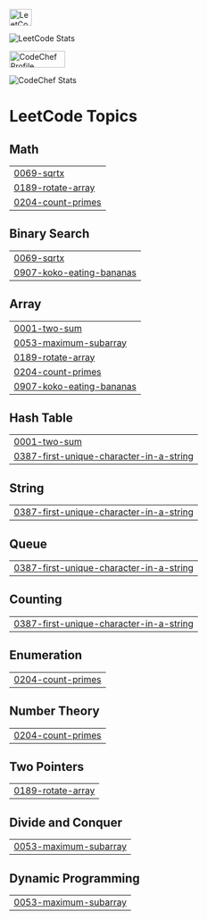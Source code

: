 <p align="left">
  <a href="https://leetcode.com/keerthisrimounika" target="_blank">
    <img align="center" src="https://raw.githubusercontent.com/rahuldkjain/github-profile-readme-generator/master/src/images/icons/Social/leet-code.svg" alt="LeetCode Profile" height="30" width="40" />
  </a>
</p>

<!-- LeetCode Stats Card -->
![LeetCode Stats](https://leetcard.jacoblin.cool/keerthisrimounika?theme=dark&font=Karma&ext=heatmap)

<p align="left">
  <a href="https://www.codechef.com/users/ksmounika" target="_blank">
    <img align="center" src="https://img.shields.io/badge/CodeChef-5B4638?style=for-the-badge&logo=codechef&logoColor=white" alt="CodeChef Profile" height="30" width="100" />
  </a>
</p>

<!-- CodeChef Stats -->
![CodeChef Stats](https://codechef-stats.vercel.app/api?username=ksmounika&theme=dark)

<!---LeetCode Topics Start-->
# LeetCode Topics
## Math
|  |
| ------- |
| [0069-sqrtx](https://github.com/KSriMounika/KSriMounika/tree/master/0069-sqrtx) |
| [0189-rotate-array](https://github.com/KSriMounika/KSriMounika/tree/master/0189-rotate-array) |
| [0204-count-primes](https://github.com/KSriMounika/KSriMounika/tree/master/0204-count-primes) |
## Binary Search
|  |
| ------- |
| [0069-sqrtx](https://github.com/KSriMounika/KSriMounika/tree/master/0069-sqrtx) |
| [0907-koko-eating-bananas](https://github.com/KSriMounika/KSriMounika/tree/master/0907-koko-eating-bananas) |
## Array
|  |
| ------- |
| [0001-two-sum](https://github.com/KSriMounika/KSriMounika/tree/master/0001-two-sum) |
| [0053-maximum-subarray](https://github.com/KSriMounika/KSriMounika/tree/master/0053-maximum-subarray) |
| [0189-rotate-array](https://github.com/KSriMounika/KSriMounika/tree/master/0189-rotate-array) |
| [0204-count-primes](https://github.com/KSriMounika/KSriMounika/tree/master/0204-count-primes) |
| [0907-koko-eating-bananas](https://github.com/KSriMounika/KSriMounika/tree/master/0907-koko-eating-bananas) |
## Hash Table
|  |
| ------- |
| [0001-two-sum](https://github.com/KSriMounika/KSriMounika/tree/master/0001-two-sum) |
| [0387-first-unique-character-in-a-string](https://github.com/KSriMounika/KSriMounika/tree/master/0387-first-unique-character-in-a-string) |
## String
|  |
| ------- |
| [0387-first-unique-character-in-a-string](https://github.com/KSriMounika/KSriMounika/tree/master/0387-first-unique-character-in-a-string) |
## Queue
|  |
| ------- |
| [0387-first-unique-character-in-a-string](https://github.com/KSriMounika/KSriMounika/tree/master/0387-first-unique-character-in-a-string) |
## Counting
|  |
| ------- |
| [0387-first-unique-character-in-a-string](https://github.com/KSriMounika/KSriMounika/tree/master/0387-first-unique-character-in-a-string) |
## Enumeration
|  |
| ------- |
| [0204-count-primes](https://github.com/KSriMounika/KSriMounika/tree/master/0204-count-primes) |
## Number Theory
|  |
| ------- |
| [0204-count-primes](https://github.com/KSriMounika/KSriMounika/tree/master/0204-count-primes) |
## Two Pointers
|  |
| ------- |
| [0189-rotate-array](https://github.com/KSriMounika/KSriMounika/tree/master/0189-rotate-array) |
## Divide and Conquer
|  |
| ------- |
| [0053-maximum-subarray](https://github.com/KSriMounika/KSriMounika/tree/master/0053-maximum-subarray) |
## Dynamic Programming
|  |
| ------- |
| [0053-maximum-subarray](https://github.com/KSriMounika/KSriMounika/tree/master/0053-maximum-subarray) |
<!---LeetCode Topics End-->